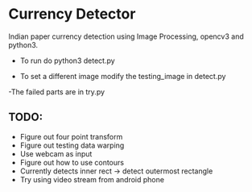 # Currency Detector

Indian paper currency detection using Image Processing, opencv3 and python3.


 -  To run do python3 detect.py

 - To set a different image modify the testing_image in detect.py

 -The failed parts are in try.py

## TODO:
- Figure out four point transform
- Figure out testing data warping
- Use webcam as input
- Figure out how to use contours
- Currently detects inner rect -> detect outermost rectangle
- Try using video stream from android phone
